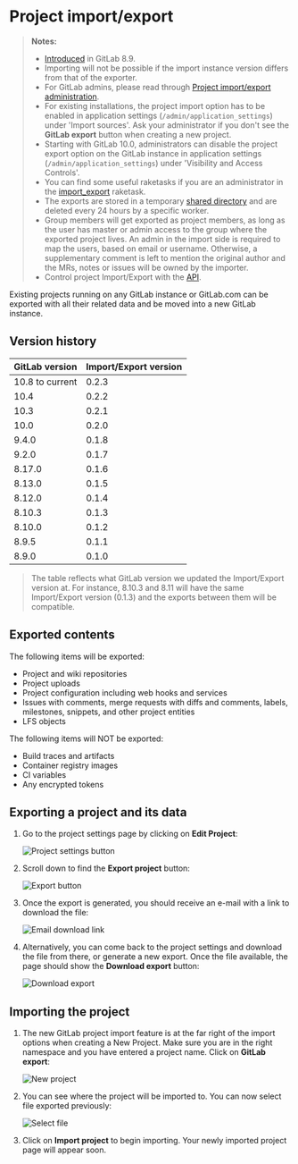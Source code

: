 # Project import/export

>**Notes:**
>
>  - [Introduced][ce-3050] in GitLab 8.9.
>  - Importing will not be possible if the import instance version differs from
>    that of the exporter.
>  - For GitLab admins, please read through [Project import/export administration](../../../administration/raketasks/project_import_export.md).
>  - For existing installations, the project import option has to be enabled in
>    application settings (`/admin/application_settings`) under 'Import sources'.
>    Ask your administrator if you don't see the **GitLab export** button when
>    creating a new project.
>  - Starting with GitLab 10.0, administrators can disable the project export option
>    on the GitLab instance in application settings (`/admin/application_settings`)
>    under 'Visibility and Access Controls'.
>  - You can find some useful raketasks if you are an administrator in the
>    [import_export](../../../administration/raketasks/project_import_export.md)
>    raketask.
>  - The exports are stored in a temporary [shared directory][tmp] and are deleted
>    every 24 hours by a specific worker.
>  - Group members will get exported as project members, as long as the user has
>    master or admin access to the group where the exported project lives. An admin
>    in the import side is required to map the users, based on email or username.
>    Otherwise, a supplementary comment is left to mention the original author and
>    the MRs, notes or issues will be owned by the importer.
>  - Control project Import/Export with the [API](../../../api/project_import_export.md).

Existing projects running on any GitLab instance or GitLab.com can be exported
with all their related data and be moved into a new GitLab instance.

## Version history

| GitLab version   | Import/Export version |
| ---------------- | --------------------- |
| 10.8 to current  | 0.2.3                 |
| 10.4             | 0.2.2                 |
| 10.3             | 0.2.1                 |
| 10.0             | 0.2.0                 |
| 9.4.0            | 0.1.8                 |
| 9.2.0            | 0.1.7                 |
| 8.17.0           | 0.1.6                 |
| 8.13.0           | 0.1.5                 |
| 8.12.0           | 0.1.4                 |
| 8.10.3           | 0.1.3                 |
| 8.10.0           | 0.1.2                 |
| 8.9.5            | 0.1.1                 |
| 8.9.0            | 0.1.0                 |

 > The table reflects what GitLab version we updated the Import/Export version at.
 > For instance, 8.10.3 and 8.11 will have the same Import/Export version (0.1.3)
 > and the exports between them will be compatible.

## Exported contents

The following items will be exported:

- Project and wiki repositories
- Project uploads
- Project configuration including web hooks and services
- Issues with comments, merge requests with diffs and comments, labels, milestones, snippets,
  and other project entities
- LFS objects

The following items will NOT be exported:

- Build traces and artifacts
- Container registry images
- CI variables
- Any encrypted tokens

## Exporting a project and its data

1. Go to the project settings page by clicking on **Edit Project**:

    ![Project settings button](img/settings_edit_button.png)

1. Scroll down to find the **Export project** button:

    ![Export button](img/import_export_export_button.png)

1. Once the export is generated, you should receive an e-mail with a link to
   download the file:

    ![Email download link](img/import_export_mail_link.png)

1. Alternatively, you can come back to the project settings and download the
   file from there, or generate a new export. Once the file available, the page
   should show the **Download export** button:

    ![Download export](img/import_export_download_export.png)

## Importing the project

1. The new GitLab project import feature is at the far right of the import
   options when creating a New Project. Make sure you are in the right namespace
   and you have entered a project name. Click on **GitLab export**:

    ![New project](img/import_export_new_project.png)

1. You can see where the project will be imported to. You can now select file
   exported previously:

    ![Select file](img/import_export_select_file.png)

1. Click on **Import project** to begin importing. Your newly imported project
   page will appear soon.

[ce-3050]: https://gitlab.com/gitlab-org/gitlab-ce/issues/3050
[tmp]: ../../../development/shared_files.md
